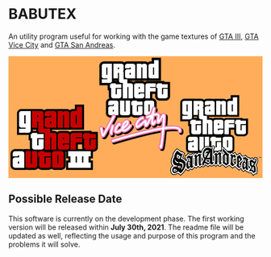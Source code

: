 # BABUTEX
An utility program useful for working with the game textures of [GTA III](https://gta.fandom.com/wiki/Grand_Theft_Auto_III), [GTA Vice City](https://gta.fandom.com/wiki/Grand_Theft_Auto:_Vice_City) and [GTA San Andreas](https://gta.fandom.com/wiki/Grand_Theft_Auto:_San_Andreas).

<img align="center" src="https://github.com/AKD92/babutex-texture-utility/raw/main/assets/banner.png">

## Possible Release Date
This software is currently on the development phase. The first working version will be released within **July 30th, 2021**. The readme file will be updated as well, reflecting the usage and purpose of this program and the problems it will solve.